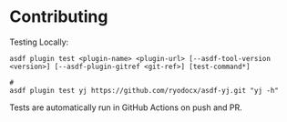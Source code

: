 # Contributing

Testing Locally:

```shell
asdf plugin test <plugin-name> <plugin-url> [--asdf-tool-version <version>] [--asdf-plugin-gitref <git-ref>] [test-command*]

#
asdf plugin test yj https://github.com/ryodocx/asdf-yj.git "yj -h"
```

Tests are automatically run in GitHub Actions on push and PR.
